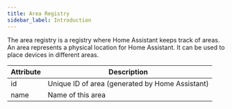 ```yaml
---
title: Area Registry
sidebar_label: Introduction
---
```


The area registry is a registry where Home Assistant keeps track of areas. An area represents a physical location for Home Assistant. It can be used to place devices in different areas.

| Attribute | Description                                     |
| --------- | ----------------------------------------------- |
| id        | Unique ID of area (generated by Home Assistant) |
| name      | Name of this area                               |